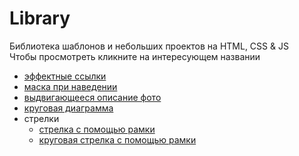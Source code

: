 # Library

Библиотека шаблонов и небольших проектов на HTML, CSS & JS  
Чтобы просмотреть кликните на интересующем названии

* [эффектные ссылки](https://elenaproject.github.io/library/effective_links/index.html)
* [маска при наведении](https://elenaproject.github.io/library/mask_hover/index.html)
* [выдвигающееся описание фото](https://elenaproject.github.io/library/pull-aside_description/index.html)
* [круговая диаграмма](https://elenaproject.github.io/library/pie_chart/index.html)
* стрелки
  * [стрелка с помощью рамки](https://elenaproject.github.io/library/arrows/arrow_border.html)
  * [круговая стрелка с помощью рамки](https://elenaproject.github.io/library/arrows/arrow_border_round.html)



